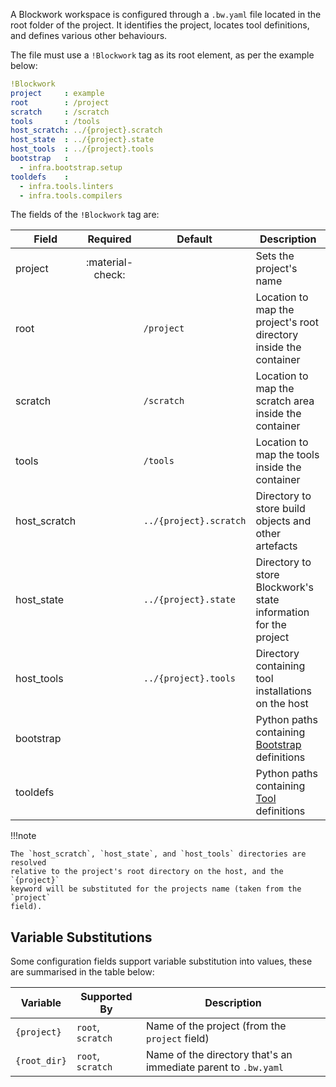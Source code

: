 A Blockwork workspace is configured through a `.bw.yaml` file located in the root
folder of the project. It identifies the project, locates tool definitions, and
defines various other behaviours.

The file must use a `!Blockwork` tag as its root element, as per the example below:

```yaml linenums="1"
!Blockwork
project     : example
root        : /project
scratch     : /scratch
tools       : /tools
host_scratch: ../{project}.scratch
host_state  : ../{project}.state
host_tools  : ../{project}.tools
bootstrap   :
  - infra.bootstrap.setup
tooldefs    :
  - infra.tools.linters
  - infra.tools.compilers
```

The fields of the `!Blockwork` tag are:

| Field        | Required         | Default                | Description                                                             |
|--------------|:----------------:|------------------------|-------------------------------------------------------------------------|
| project      | :material-check: |                        | Sets the project's name                                                 |
| root         |                  | `/project`             | Location to map the project's root directory inside the container       |
| scratch      |                  | `/scratch`             | Location to map the scratch area inside the container                   |
| tools        |                  | `/tools`               | Location to map the tools inside the container                          |
| host_scratch |                  | `../{project}.scratch` | Directory to store build objects and other artefacts                    |
| host_state   |                  | `../{project}.state`   | Directory to store Blockwork's state information for the project        |
| host_tools   |                  | `../{project}.tools`   | Directory containing tool installations on the host                     |
| bootstrap    |                  |                        | Python paths containing [Bootstrap](../syntax/bootstrap.md) definitions |
| tooldefs     |                  |                        | Python paths containing [Tool](../syntax/tools.md) definitions          |

!!!note

    The `host_scratch`, `host_state`, and `host_tools` directories are resolved
    relative to the project's root directory on the host, and the `{project}`
    keyword will be substituted for the projects name (taken from the `project`
    field).

## Variable Substitutions

Some configuration fields support variable substitution into values, these are
summarised in the table below:

| Variable     | Supported By      | Description                                                    |
|--------------|-------------------|----------------------------------------------------------------|
| `{project}`  | `root`, `scratch` | Name of the project (from the `project` field)                 |
| `{root_dir}` | `root`, `scratch` | Name of the directory that's an immediate parent to `.bw.yaml` |
